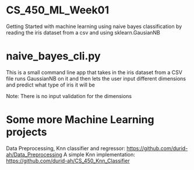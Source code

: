 # CS_450_ML_Week01
Getting Started with machine learning using naive bayes classification by reading the iris dataset from a csv and using sklearn.GausianNB


# naive_bayes_cli.py

This is a small command line app that takes in the iris dataset from a CSV file runs GaussianNB on it and then lets the user input different
dimensions and predict what type of iris it will be

Note: There is no input validation for the dimensions

# Some more Machine Learning projects

Data Preprocessing, Knn classifier and regressor: https://github.com/durid-ah/Data_Preprocessing
A simple Knn implementation: https://github.com/durid-ah/CS_450_Knn_Classifier
